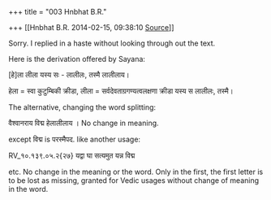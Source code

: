 +++
title = "003 Hnbhat B.R."

+++
[[Hnbhat B.R.	2014-02-15, 09:38:10 [Source](https://groups.google.com/g/samskrita/c/Qtea0_wgDAQ)]]



Sorry. I replied in a haste without looking through out the text.

  

Here is the derivation offered by Sayana:

  

\[हे\]ला लीला यस्य सः - लालीलः, तस्मै लालीलाय।

हेला = स्वा कुटुम्बिकी क्रीडा, लीला = सर्वदेवताग्रगण्यत्वलक्षणा क्रीडा यस्य स लालीलः, तस्मै।

  

The alternative, changing the word splitting:

  

वैश्वानराय विद्म हेलालीलाय । No change in meaning.

except विद्म is परस्मैपद. like another usage:

  

RV_१०.१३९.०५.२{२७} यद्वा घा सत्यमुत यन्न विद्म  

  

etc. No change in the meaning or the word. Only in the first, the first letter is to be lost as missing, granted for Vedic usages without change of meaning in the word.

  

  

  

